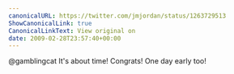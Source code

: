 ```yaml
---
canonicalURL: https://twitter.com/jmjordan/status/1263729513
ShowCanonicalLink: true
CanonicalLinkText: View original on
date: 2009-02-28T23:57:40+00:00
---
```

@gamblingcat It's about time! Congrats! One day early too!